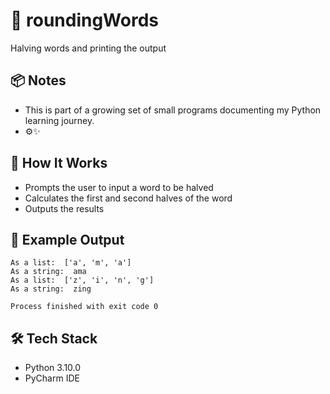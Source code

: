 # 🧮 roundingWords
Halving words and printing the output

## 📦 Notes
- This is part of a growing set of small programs documenting my Python learning journey.
- ⚙️✨

## 🧠 How It Works
- Prompts the user to input a word to be halved
- Calculates the first and second halves of the word
- Outputs the results

## 🧪 Example Output
```
As a list:  ['a', 'm', 'a']
As a string:  ama
As a list:  ['z', 'i', 'n', 'g']
As a string:  zing

Process finished with exit code 0
```

## 🛠️ Tech Stack
- Python 3.10.0
- PyCharm IDE











